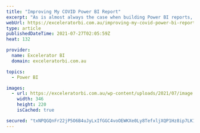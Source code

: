 ```yaml
---
title: "Improving My COVID Power BI Report"
excerpt: "As is almost always the case when building Power BI reports, the first version is just the start of the journey, not the final destination. This article is a follow up from last week where I showed you how I built my COVID Power BI report from scratch. This week [...]Read More »"
webUrl: https://exceleratorbi.com.au/improving-my-covid-power-bi-report/
type: article
publishedDateTime: 2021-07-27T02:05:59Z
heat: 132

provider:
  name: Excelerator BI
  domain: exceleratorbi.com.au

topics:
  - Power BI

images:
  - url: https://exceleratorbi.com.au/wp-content/uploads/2021/07/image.png
    width: 346
    height: 220
    isCached: true

secured: "txNPQGQnFr22jP5O6B4uJyLxIfGGC4voOEWKXe0Ly8TefxljXQP1Hz8ip7LK1/a6lzVXIHF4oIJ0pREPTbFNfQ95ckpnJdmymu15+XePsg8P+QGlSnHj/WK860e9scJCMngdz2/ru/0t+v5NBzt1lBd4aZae7aUnB7jdFphnQ/WnHz8Kj7CUhM9N5U9v0PlcmZ9m1gfJN18Kk+VN1TixluU8IZRubtMc5GlljIdnq9u91dcgmRb3gm6McIwxE++o6SdXt183+pUip6RkDLZW3M2cCnBd0DjobmbMgeXDhgVTT+yQm99bRJXeKPVMkrwOfb0P9ZSsMDCxCch8//bvbY4B35v+33VdFznXw5QdNxo=;KSZo/4DC43a8hMzZ6klTSQ=="
---
```


